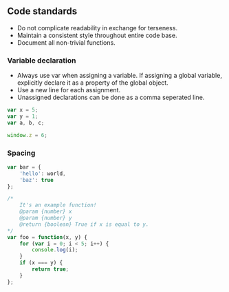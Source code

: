 ## Code standards

* Do not complicate readability in exchange for terseness.
* Maintain a consistent style throughout entire code base.
* Document all non-trivial functions.

### Variable declaration

* Always use var when assigning a variable. If assigning a global variable,
explicitly declare it as a property of the global object.
* Use a new line for each assignment.
* Unassigned declarations can be done as a comma seperated line.

```js
var x = 5;
var y = 1;
var a, b, c;

window.z = 6;
```

### Spacing

```js
var bar = {
	'hello': world,
	'baz': true
};

/*
	It's an example function!
	@param {number} x
	@param {number} y
	@return {boolean} True if x is equal to y.
*/
var foo = function(x, y) {
	for (var i = 0; i < 5; i++) {
		console.log(i);
	}
	if (x === y) {
		return true;
	}
};
```
